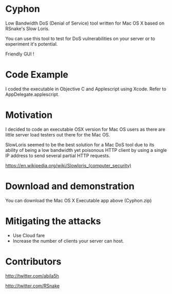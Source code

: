 # Cyphon

Low Bandwidth DoS (Denial of Service) tool written for Mac OS X based on RSnake's Slow Loris. 

You can use this tool to test for DoS vulnerabilities on your server or to experiment it's potential. 

Friendly GUI !

# Code Example

I coded the executable in Objective C and Applescript using Xcode. Refer to AppDelegate.applescript.

# Motivation

I decided to code an executable OSX version for Mac OS users as there are little server load testers out there for the Mac OS.

SlowLoris seemed to be the best solution for a Mac DoS tool due to its ability of being a low bandwidth yet poisonous HTTP client by using a single IP address to send several partial HTTP requests.

https://en.wikipedia.org/wiki/Slowloris_(computer_security)

# Download and demonstration
You can download the Mac OS X Executable app above (Cyphon.zip)


# Mitigating the attacks 

- Use Cloud fare
- Increase the number of clients your server can host.

# Contributors 
http://twitter.com/abila5h

http://twitter.com/RSnake
